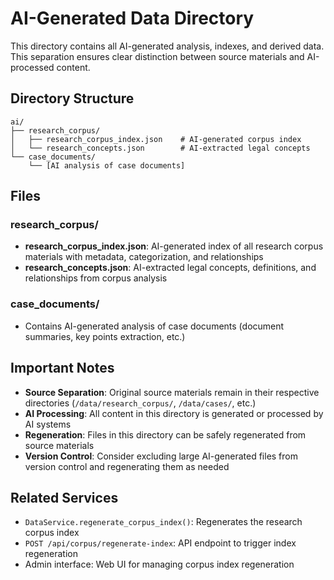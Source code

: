 # AI-Generated Data Directory

This directory contains all AI-generated analysis, indexes, and derived data. This separation ensures clear distinction between source materials and AI-processed content.

## Directory Structure

```
ai/
├── research_corpus/
│   ├── research_corpus_index.json    # AI-generated corpus index
│   └── research_concepts.json        # AI-extracted legal concepts
└── case_documents/
    └── [AI analysis of case documents]
```

## Files

### research_corpus/
- **research_corpus_index.json**: AI-generated index of all research corpus materials with metadata, categorization, and relationships
- **research_concepts.json**: AI-extracted legal concepts, definitions, and relationships from corpus analysis

### case_documents/
- Contains AI-generated analysis of case documents (document summaries, key points extraction, etc.)

## Important Notes

- **Source Separation**: Original source materials remain in their respective directories (`/data/research_corpus/`, `/data/cases/`, etc.)
- **AI Processing**: All content in this directory is generated or processed by AI systems
- **Regeneration**: Files in this directory can be safely regenerated from source materials
- **Version Control**: Consider excluding large AI-generated files from version control and regenerating them as needed

## Related Services

- `DataService.regenerate_corpus_index()`: Regenerates the research corpus index
- `POST /api/corpus/regenerate-index`: API endpoint to trigger index regeneration
- Admin interface: Web UI for managing corpus index regeneration